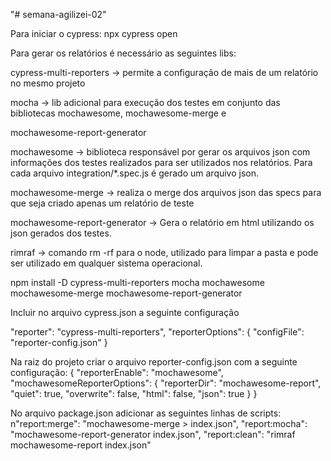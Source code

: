 "# semana-agilizei-02" 

Para iniciar o cypress: npx cypress open


Para gerar os relatórios é necessário as seguintes libs:

cypress-multi-reporters -> permite a configuração de mais de um relatório no mesmo projeto

mocha -> lib adicional para execução dos testes em conjunto das bibliotecas mochawesome, mochawesome-merge e 

mochawesome-report-generator

mochawesome -> biblioteca responsável por gerar os arquivos json com informações dos testes realizados para ser utilizados nos relatórios. Para cada arquivo integration/*.spec.js é gerado um arquivo json.

mochawesome-merge -> realiza o merge dos arquivos json das specs para que seja criado apenas um relatório de teste

mochawesome-report-generator -> Gera o relatório em html utilizando os json gerados dos testes.

rimraf -> comando rm -rf para o node, utilizado para limpar a pasta e pode ser utilizado em qualquer sistema operacional.

npm install -D cypress-multi-reporters mocha mochawesome mochawesome-merge mochawesome-report-generator

Incluir no arquivo cypress.json a seguinte configuração

"reporter": "cypress-multi-reporters",
"reporterOptions": {
    "configFile": "reporter-config.json"
}

Na raiz do projeto criar o arquivo reporter-config.json com a seguinte configuração:
{
    "reporterEnable": "mochawesome",
    "mochawesomeReporterOptions": {
        "reporterDir": "mochawesome-report",
        "quiet": true,
        "overwrite": false,
        "html": false,
        "json": true
    }
}

No arquivo package.json adicionar as seguintes linhas de scripts:
n"report:merge": "mochawesome-merge > index.json",
"report:mocha": "mochawesome-report-generator index.json",
"report:clean": "rimraf mochawesome-report index.json"

